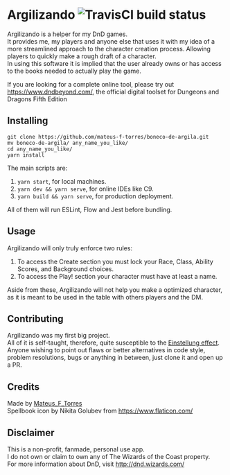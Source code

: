 # Argilizando ![TravisCI build status](https://travis-ci.com/mateus-f-torres/boneco-de-argila.svg?branch=master)

Argilizando is a helper for my DnD games.  
It provides me, my players and anyone else that uses it with my idea of a more streamlined approach to the character creation process. Allowing players to quickly make a rough draft of a character.  
In using this software it is implied that the user already owns or has access to the books needed to actually play the game.

If you are looking for a complete online tool, please try out https://www.dndbeyond.com/, the official digital toolset for Dungeons and Dragons Fifth Edition

## Installing
```
git clone https://github.com/mateus-f-torres/boneco-de-argila.git
mv boneco-de-argila/ any_name_you_like/
cd any_name_you_like/
yarn install
```
The main scripts are:
1. `yarn start`, for local machines.
2. `yarn dev && yarn serve`, for online IDEs like C9.
3. `yarn build && yarn serve`, for production deployment.

All of them will run ESLint, Flow and Jest before bundling.

## Usage
Argilizando will only truly enforce two rules:
1. To access the Create section you must lock your Race, Class, Ability Scores, and Background choices.
2. To access the Play! section your character must have at least a name.

Aside from these, Argilizando will not help you make a optimized character, as it is meant to be used in the table with others players and the DM.

## Contributing
Argilizando was my first big project.  
All of it is self-taught, therefore, quite susceptible to the [Einstellung effect](https://en.wikipedia.org/wiki/Einstellung_effect).  
Anyone wishing to point out flaws or better alternatives in code style, problem resolutions, bugs or anything in between, just clone it and open up a PR.

## Credits
Made by [Mateus_F_Torres](https://github.com/mateus-f-torres)  
Spellbook icon by Nikita Golubev from https://www.flaticon.com/

## Disclaimer
This is a non-profit, fanmade, personal use app.  
I do not own or claim to own any of The Wizards of the Coast property.  
For more information about DnD, visit  http://dnd.wizards.com/
